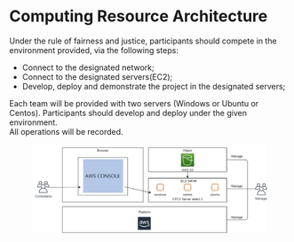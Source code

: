 # Computing Resource Architecture

Under the rule of fairness and justice, participants should compete in the environment provided, via the following steps:

* Connect to the designated network;&#x20;
* Connect to the designated servers(EC2);
* Develop, deploy and demonstrate the project in the designated servers;



Each team will be provided with two servers (Windows or Ubuntu or Centos). Participants should develop and deploy under the given environment.\
All operations will be recorded.

<figure><img src="../../../.gitbook/assets/1 (1).png" alt=""><figcaption></figcaption></figure>
